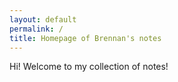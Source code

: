 ```yaml
---
layout: default
permalink: /
title: Homepage of Brennan's notes
---
```


Hi! Welcome to my collection of notes!
